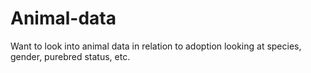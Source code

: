 # Animal-data
Want to look into animal data in relation to adoption looking at species, gender, purebred status, etc.
